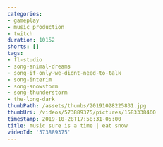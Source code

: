```yaml
---
categories:
- gameplay
- music production
- twitch
duration: 10152
shorts: []
tags:
- fl-studio
- song-animal-dreams
- song-if-only-we-didnt-need-to-talk
- song-interim
- song-snowstorm
- song-thunderstorm
- the-long-dark
thumbPath: /assets/thumbs/20191028225831.jpg
thumbUri: /videos/573889375/pictures/1583338460
timestamp: 2019-10-28T17:58:31-05:00
title: music sure is a time | eat snow
videoId: '573889375'
---
```

